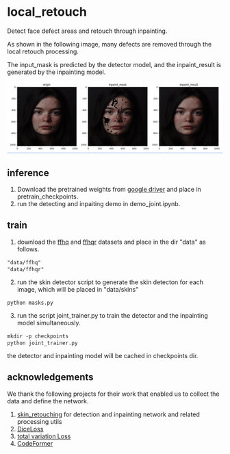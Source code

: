 
# local_retouch

Detect face defect areas and retouch through inpainting. 

As shown in the following image, many defects are removed through the local retouch processing.

The input_mask is predicted by the detector model, and the inpaint_result is generated by the inpainting model.

![image](examples/demo.png)

## inference
1. Download the pretrained weights from [google driver](https://drive.google.com/drive/folders/1G7iWXllu3yI3nWjJSD3XpTsXzCqyt_VF?usp=sharing "可选的标题")
and place in pretrain_checkpoints. 
2. run the detecting and inpaiting demo in demo_joint.ipynb.

## train
1. download the [ffhq](https://github.com/NVlabs/ffhq-dataset) and [ffhqr](https://github.com/skylab-tech/ffhqr-dataset) datasets and place in the dir "data" as follows.
```
"data/ffhq"
"data/ffhqr"
```
2. run the skin detector script to generate the skin detecton for each image, which will be placed in "data/skins"
```
python masks.py
```
3. run the script joint_trainer.py to train the detector and the inpainting model simultaneously. 
```
mkdir -p checkpoints
python joint_trainer.py
```
the detector and inpainting model will be cached in checkpoints dir.


## acknowledgements
We thank the following projects for their work that enabled us to collect the data and define the network.
1. [skin_retouching](https://github.com/modelscope/modelscope/tree/master/modelscope/models/cv/skin_retouching) for detection and inpainting network and related processing utils
2. [DiceLoss](https://github.com/hubutui/DiceLoss-PyTorch/blob/master/loss.py)
3. [total variation Loss](https://github.com/jxgu1016/Total_Variation_Loss.pytorch)
4. [CodeFormer](https://github.com/sczhou/CodeFormer)
